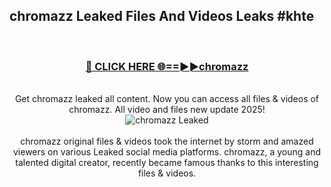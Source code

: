 ## chromazz Leaked Files And Videos Leaks #khte
<br>
<div align="center">
<h3><a href="https://watchclip.my.id/chromazz" rel="nofollow">🔴 CLICK HERE 🌐==►►chromazz</a></h3>
<br>
Get chromazz leaked all content. Now you can access all files & videos of chromazz. All video and files new update 2025!
<br>
<a href="https://watchclip.my.id/chromazz" rel="nofollow" data-target="animated-image.originalLink"><img src="https://i.ibb.co.com/WyWwxjT/player-gif2.gif" alt="chromazz Leaked" style="max-width: 100%; display: inline-block;" data-target="animated-image.originalImage"></a>
<br><br>
chromazz original files & videos took the internet by storm and amazed viewers on various Leaked social media platforms. chromazz, a young and talented digital creator, recently became famous thanks to this interesting files & videos.
</div>
<br>